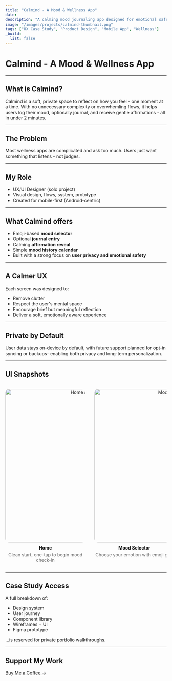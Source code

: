 ```yaml
---
title: "Calmind - A Mood & Wellness App"
date: 
description: "A calming mood journaling app designed for emotional safety and minimalist UX."
image: "/images/projects/calmind-thumbnail.png"
tags: ["UX Case Study", "Product Design", "Mobile App", "Wellness"]
_build:
  list: false
---
```


# <i class="fas fa-spa"></i> Calmind - A Mood & Wellness App

---

## <i class="fas fa-circle"></i> What is Calmind?

Calmind is a soft, private space to reflect on how you feel - one moment at a time.
With no unnecessary complexity or overwhemling flows, it helps users log their mood, optionally journal, and receive gentle affirmations - all in under 2 minutes.

---

## <i class="fas fa-triangle-exclamation"></i> The Problem

Most wellness apps are complicated and ask too much. Users just want something that listens - not judges.

---

## <i class="fas fa-bullseye"></i> My Role

- UX/UI Designer (solo project)
- Visual design, flows, system, prototype
- Created for mobile-first (Android-centric)

---

## <i class="fas fa-mobile-screen-button"></i> What Calmind offers

- Emoji-based **mood selector**
- Optional **journal entry**
- Calming **affirmation reveal**
- Simple **mood history calendar**
- Built with a strong focus on **user privacy and emotional safety**

---

## <i class="fas fa-star"></i> A Calmer UX

Each screen was designed to:
- Remove clutter
- Respect the user's mental space
- Encourage brief but meaningful reflection
- Deliver a soft, emotionally aware experience

---

## <i class="fas fa-lock"></i> Private by Default

User data stays on-device by default, with future support planned for opt-in syncing or backups- enabling both privacy and long-term personalization.

---

## <i class="fas fa-palette"></i> UI Snapshots

<div style="overflow-x: auto; white-space: nowrap; padding: 1rem 0;">
  <div style="display: inline-block; width: 250px; text-align: center; vertical-align: top; margin-right: 24px; white-space: normal;">
    <img src="/images/projects/calmind-ui-home.png" alt="Home screen" style="height: 480px; border-radius: 12px;"/>
    <div style="margin-top: 8px;"> 
      <strong>Home</strong><br />
      <p style="font-size: 14px; color: #666; margin: 4px 0 0;">Clean start, one-tap to begin mood check-in</p>
    </div>
  </div>

  <div style="display: inline-block; width: 250px; text-align: center; vertical-align: top; margin-right: 24px; white-space: normal;">
    <img src="/images/projects/calmind-ui-mood-selector.png" alt="Mood Selector" style="height: 480px; border-radius: 12px;"/>
    <div style="margin-top: 8px;"> 
      <strong>Mood Selector</strong><br />
      <p style="font-size: 14px; color: #666; margin: 4px 0 0;">Choose your emotion with emoji grid</p>
    </div>
  </div>

  <div style="display: inline-block; width: 250px; text-align: center; vertical-align: top; margin-right: 24px; white-space: normal;">
    <img src="/images/projects/calmind-ui-journal.png" alt="Journal Entry" style="height: 480px; border-radius: 12px;"/>
    <div style="margin-top: 8px;"> 
      <strong>Journal Entry</strong><br />
      <p style="font-size: 14px; color: #666; margin: 4px 0 0;">Optional space to write your thoughts</p>
    </div>
  </div>

  <div style="display: inline-block; width: 250px; text-align: center; vertical-align: top; margin-right: 24px; white-space: normal;">
    <img src="/images/projects/calmind-ui-affirmation.png" alt="Affirmation" style="height: 480px; border-radius: 12px;"/>
    <div style="margin-top: 8px;"> 
      <strong>Affirmation</strong><br />
      <p style="font-size: 14px; color: #666; margin: 4px 0 0;">Gentle message after each check-in</p>
    </div>
  </div>

  <div style="display: inline-block; width: 250px; text-align: center; vertical-align: top; margin-right: 24px; white-space: normal;">
    <img src="/images/projects/calmind-ui-history.png" alt="Mood History" style="height: 480px; border-radius: 12px;"/>
    <div style="margin-top: 8px;"> 
      <strong>Mood History</strong><br />
      <p style="font-size: 14px; color: #666; margin: 4px 0 0;">Calendar view of past emotional patterns</p>
    </div>
  </div>
</div>

---

## <i class="fas fa-eye-slash"></i> Case Study Access

A full breakdown of:
- Design system
- User journey
- Component library
- Wireframes + UI
- Figma prototype
  
...is reserved for private portfolio walkthroughs.

---

## <i class="fas fa-mug-hot"></i> Support My Work

[Buy Me a Coffee ->](link)
